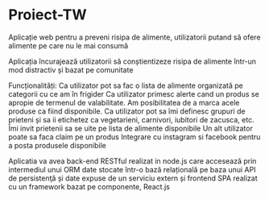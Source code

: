 # Proiect-TW

Aplicație web pentru a preveni risipa de alimente, utilizatorii putand să ofere alimente pe care nu le mai consumă

Aplicația încurajează utilizatorii să conștientizeze risipa de alimente într-un mod distractiv și bazat pe comunitate 

Funcționalități:
Ca utilizator pot sa fac o lista de alimente organizată pe categorii cu ce am în frigider
Ca utilizator primesc alerte cand un produs se apropie de termenul de valabilitate. Am posibilitatea de a marca acele produse ca fiind disponibile.
Ca utilizator pot sa îmi definesc grupuri de prieteni și sa ii etichetez ca vegetarieni, carnivori, iubitori de zacusca, etc. Îmi invit prietenii sa se uite pe lista de alimente disponibile
Un alt utilizator poate sa faca claim pe un produs
Integrare cu instagram si facebook pentru a posta produsele disponibile

Aplicatia va avea back-end RESTful realizat in node.js care accesează prin intermediul unui ORM date stocate într-o bază relațională pe baza unui API de persistenţă și date expuse de un serviciu extern și frontend SPA realizat cu un framework bazat pe componente, React.js




